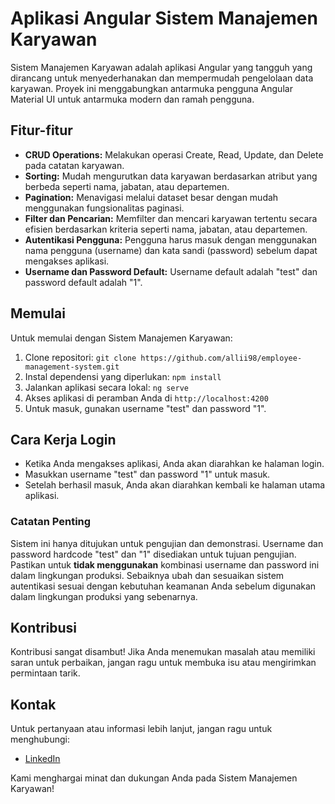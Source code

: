 # Aplikasi Angular Sistem Manajemen Karyawan

Sistem Manajemen Karyawan adalah aplikasi Angular yang tangguh yang dirancang untuk menyederhanakan dan mempermudah pengelolaan data karyawan. Proyek ini menggabungkan antarmuka pengguna Angular Material UI untuk antarmuka modern dan ramah pengguna.

## Fitur-fitur

- **CRUD Operations:** Melakukan operasi Create, Read, Update, dan Delete pada catatan karyawan.
- **Sorting:** Mudah mengurutkan data karyawan berdasarkan atribut yang berbeda seperti nama, jabatan, atau departemen.
- **Pagination:** Menavigasi melalui dataset besar dengan mudah menggunakan fungsionalitas paginasi.
- **Filter dan Pencarian:** Memfilter dan mencari karyawan tertentu secara efisien berdasarkan kriteria seperti nama, jabatan, atau departemen.
- **Autentikasi Pengguna:** Pengguna harus masuk dengan menggunakan nama pengguna (username) dan kata sandi (password) sebelum dapat mengakses aplikasi.
- **Username dan Password Default:** Username default adalah "test" dan password default adalah "1".

## Memulai

Untuk memulai dengan Sistem Manajemen Karyawan:

1. Clone repositori: `git clone https://github.com/allii98/employee-management-system.git`
2. Instal dependensi yang diperlukan: `npm install`
3. Jalankan aplikasi secara lokal: `ng serve`
4. Akses aplikasi di peramban Anda di `http://localhost:4200`
5. Untuk masuk, gunakan username "test" dan password "1".

## Cara Kerja Login

- Ketika Anda mengakses aplikasi, Anda akan diarahkan ke halaman login.
- Masukkan username "test" dan password "1" untuk masuk.
- Setelah berhasil masuk, Anda akan diarahkan kembali ke halaman utama aplikasi.

### Catatan Penting

Sistem ini hanya ditujukan untuk pengujian dan demonstrasi. Username dan password hardcode "test" dan "1" disediakan untuk tujuan pengujian. Pastikan untuk **tidak menggunakan** kombinasi username dan password ini dalam lingkungan produksi. Sebaiknya ubah dan sesuaikan sistem autentikasi sesuai dengan kebutuhan keamanan Anda sebelum digunakan dalam lingkungan produksi yang sebenarnya.

## Kontribusi

Kontribusi sangat disambut! Jika Anda menemukan masalah atau memiliki saran untuk perbaikan, jangan ragu untuk membuka isu atau mengirimkan permintaan tarik.

## Kontak

Untuk pertanyaan atau informasi lebih lanjut, jangan ragu untuk menghubungi:

- [LinkedIn](https://www.linkedin.com/in/ali98/)

Kami menghargai minat dan dukungan Anda pada Sistem Manajemen Karyawan!
